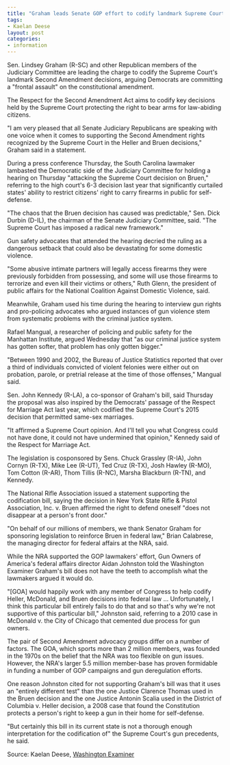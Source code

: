 ```yaml
---
title: "Graham leads Senate GOP effort to codify landmark Supreme Court gun decisions"
tags:
- Kaelan Deese
layout: post
categories:
- information
---
```


Sen. Lindsey Graham (R-SC) and other Republican members of the Judiciary Committee are leading the charge to codify the Supreme Court's landmark Second Amendment decisions, arguing Democrats are committing a "frontal assault" on the constitutional amendment.

The Respect for the Second Amendment Act aims to codify key decisions held by the Supreme Court protecting the right to bear arms for law-abiding citizens.

"I am very pleased that all Senate Judiciary Republicans are speaking with one voice when it comes to supporting the Second Amendment rights recognized by the Supreme Court in the Heller and Bruen decisions," Graham said in a statement.

During a press conference Thursday, the South Carolina lawmaker lambasted the Democratic side of the Judiciary Committee for holding a hearing on Thursday "attacking the Supreme Court decision on Bruen," referring to the high court's 6-3 decision last year that significantly curtailed states' ability to restrict citizens' right to carry firearms in public for self-defense.

"The chaos that the Bruen decision has caused was predictable," Sen. Dick Durbin (D-IL), the chairman of the Senate Judiciary Committee, said. "The Supreme Court has imposed a radical new framework."

Gun safety advocates that attended the hearing decried the ruling as a dangerous setback that could also be devastating for some domestic violence.

"Some abusive intimate partners will legally access firearms they were previously forbidden from possessing, and some will use those firearms to terrorize and even kill their victims or others," Ruth Glenn, the president of public affairs for the National Coalition Against Domestic Violence, said.

Meanwhile, Graham used his time during the hearing to interview gun rights and pro-policing advocates who argued instances of gun violence stem from systematic problems with the criminal justice system.

Rafael Mangual, a researcher of policing and public safety for the Manhattan Institute, argued Wednesday that "as our criminal justice system has gotten softer, that problem has only gotten bigger."

"Between 1990 and 2002, the Bureau of Justice Statistics reported that over a third of individuals convicted of violent felonies were either out on probation, parole, or pretrial release at the time of those offenses," Mangual said.

Sen. John Kennedy (R-LA), a co-sponsor of Graham's bill, said Thursday the proposal was also inspired by the Democrats' passage of the Respect for Marriage Act last year, which codified the Supreme Court's 2015 decision that permitted same-sex marriages.

"It affirmed a Supreme Court opinion. And I'll tell you what Congress could not have done, it could not have undermined that opinion," Kennedy said of the Respect for Marriage Act.

The legislation is cosponsored by Sens. Chuck Grassley (R-IA), John Cornyn (R-TX), Mike Lee (R-UT), Ted Cruz (R-TX), Josh Hawley (R-MO), Tom Cotton (R-AR), Thom Tillis (R-NC), Marsha Blackburn (R-TN), and Kennedy.

The National Rifle Association issued a statement supporting the codification bill, saying the decision in New York State Rifle & Pistol Association, Inc. v. Bruen affirmed the right to defend oneself "does not disappear at a person's front door."

"On behalf of our millions of members, we thank Senator Graham for sponsoring legislation to reinforce Bruen in federal law," Brian Calabrese, the managing director for federal affairs at the NRA, said.

While the NRA supported the GOP lawmakers' effort, Gun Owners of America's federal affairs director Aidan Johnston told the Washington Examiner Graham's bill does not have the teeth to accomplish what the lawmakers argued it would do.

"[GOA] would happily work with any member of Congress to help codify Heller, McDonald, and Bruen decisions into federal law ... Unfortunately, I think this particular bill entirely fails to do that and so that's why we're not supportive of this particular bill," Johnston said, referring to a 2010 case in McDonald v. the City of Chicago that cemented due process for gun owners.

The pair of Second Amendment advocacy groups differ on a number of factors. The GOA, which sports more than 2 million members, was founded in the 1970s on the belief that the NRA was too flexible on gun issues. However, the NRA's larger 5.5 million member-base has proven formidable in funding a number of GOP campaigns and gun deregulation efforts.

One reason Johnston cited for not supporting Graham's bill was that it uses an "entirely different test" than the one Justice Clarence Thomas used in the Bruen decision and the one Justice Antonin Scalia used in the District of Columbia v. Heller decision, a 2008 case that found the Constitution protects a person's right to keep a gun in their home for self-defense.

"But certainly this bill in its current state is not a thorough enough interpretation for the codification of" the Supreme Court's gun precedents, he said.

Source: Kaelan Deese, [Washington Examiner](https://www.washingtonexaminer.com/policy/courts/graham-leads-effort-to-codify-landmark-scotus-gun-decisions)

